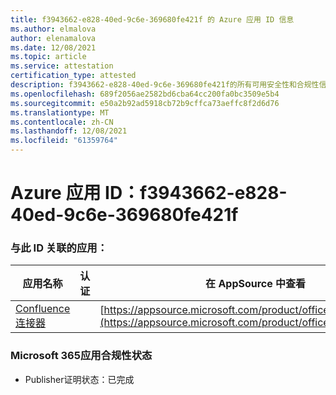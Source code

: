 ```yaml
---
title: f3943662-e828-40ed-9c6e-369680fe421f 的 Azure 应用 ID 信息
ms.author: elmalova
author: elenamalova
ms.date: 12/08/2021
ms.topic: article
ms.service: attestation
certification_type: attested
description: f3943662-e828-40ed-9c6e-369680fe421f的所有可用安全性和合规性信息。
ms.openlocfilehash: 689f2056ae2582bd6cba64cc200fa0bc3509e5b4
ms.sourcegitcommit: e50a2b92ad5918cb72b9cffca73aeffc8f2d6d76
ms.translationtype: MT
ms.contentlocale: zh-CN
ms.lasthandoff: 12/08/2021
ms.locfileid: "61359764"
---
```

# <a name="azure-app-id-f3943662-e828-40ed-9c6e-369680fe421f"></a>Azure 应用 ID：f3943662-e828-40ed-9c6e-369680fe421f


### <a name="apps-associated-with-this-id"></a>与此 ID 关联的应用：
| **应用名称** | **认证** | **在 AppSource 中查看** |
|--------------|---------------|-----------------------|
| [Confluence 连接器](https://docs.microsoft.com/microsoft-365-app-certification/forward/WA200001604) |  | [https://appsource.microsoft.com/product/office/WA200001604](https://appsource.microsoft.com/product/office/WA200001604) |

### <a name="microsoft-365-app-compliance-status"></a>Microsoft 365应用合规性状态
- Publisher证明状态：已完成
